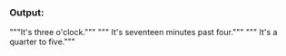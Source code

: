 


### Output:
"""It's three o'clock."""
""" It's seventeen minutes past four."""
""" It's a quarter to five."""
